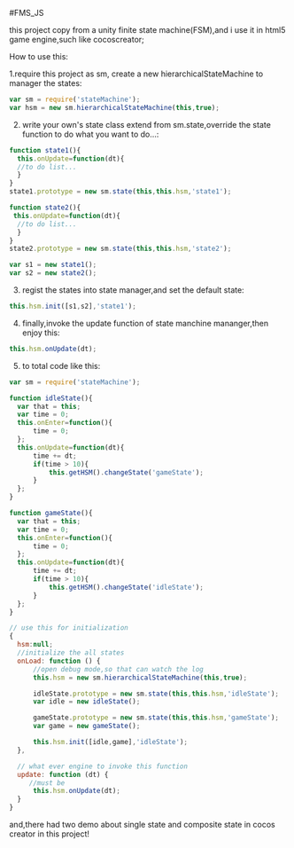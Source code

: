 #FMS_JS

this project copy from a unity finite state machine(FSM),and i use it in html5 game engine,such like cocoscreator;

How to use this:

  1.require this project as sm, create a new hierarchicalStateMachine to manager the states:
  ```javascript
  var sm = require('stateMachine');
  var hsm = new sm.hierarchicalStateMachine(this,true);
  ```
  2. write your own's state class extend from sm.state,override the state function to do what you want to do...:
  ```javascript
  function state1(){
    this.onUpdate=function(dt){
    //to do list...
    }
  }
  state1.prototype = new sm.state(this,this.hsm,'state1');
  
  function state2(){
   this.onUpdate=function(dt){
    //to do list...
    }
  }
  state2.prototype = new sm.state(this,this.hsm,'state2');
  
  var s1 = new state1();
  var s2 = new state2();
  ```
  3. regist the states into state manager,and set the default state:
  ```javascript
  this.hsm.init([s1,s2],'state1');
  ```
  4. finally,invoke the update function of state manchine mananger,then enjoy this:
  ```javascript
  this.hsm.onUpdate(dt);
  ```
  5. to total code like this:
  ```javascript
  var sm = require('stateMachine');

  function idleState(){
    var that = this;
    var time = 0;
    this.onEnter=function(){
        time = 0;
    };
    this.onUpdate=function(dt){
        time += dt;
        if(time > 10){
            this.getHSM().changeState('gameState');
        }
    };
  }

  function gameState(){
    var that = this;
    var time = 0;
    this.onEnter=function(){
        time = 0;
    };
    this.onUpdate=function(dt){
        time += dt;
        if(time > 10){
            this.getHSM().changeState('idleState');
        }
    };
  }

  // use this for initialization
  {
    hsm:null;
    //initialize the all states
    onLoad: function () {
        //open debug mode,so that can watch the log
        this.hsm = new sm.hierarchicalStateMachine(this,true);
  
        idleState.prototype = new sm.state(this,this.hsm,'idleState');
        var idle = new idleState();
  
        gameState.prototype = new sm.state(this,this.hsm,'gameState');
        var game = new gameState();
  
        this.hsm.init([idle,game],'idleState');
    },
  
    // what ever engine to invoke this function
    update: function (dt) {
       //must be
        this.hsm.onUpdate(dt);
    }
  }
  ```
  
  and,there had two demo about single state and composite state in cocos creator in this project!
